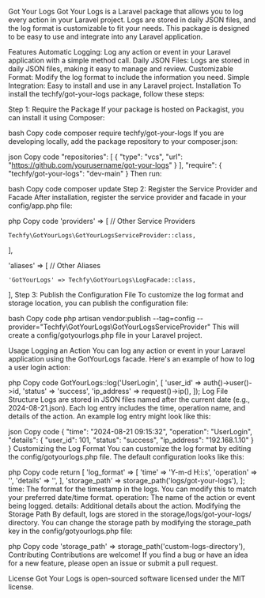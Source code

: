 Got Your Logs
Got Your Logs is a Laravel package that allows you to log every action in your Laravel project. Logs are stored in daily JSON files, and the log format is customizable to fit your needs. This package is designed to be easy to use and integrate into any Laravel application.

Features
Automatic Logging: Log any action or event in your Laravel application with a simple method call.
Daily JSON Files: Logs are stored in daily JSON files, making it easy to manage and review.
Customizable Format: Modify the log format to include the information you need.
Simple Integration: Easy to install and use in any Laravel project.
Installation
To install the techfy/got-your-logs package, follow these steps:

Step 1: Require the Package
If your package is hosted on Packagist, you can install it using Composer:

bash
Copy code
composer require techfy/got-your-logs
If you are developing locally, add the package repository to your composer.json:

json
Copy code
"repositories": [
    {
        "type": "vcs",
        "url": "https://github.com/yourusername/got-your-logs"
    }
],
"require": {
    "techfy/got-your-logs": "dev-main"
}
Then run:

bash
Copy code
composer update
Step 2: Register the Service Provider and Facade
After installation, register the service provider and facade in your config/app.php file:

php
Copy code
'providers' => [
    // Other Service Providers

    Techfy\GotYourLogs\GotYourLogsServiceProvider::class,
],

'aliases' => [
    // Other Aliases

    'GotYourLogs' => Techfy\GotYourLogs\LogFacade::class,
],
Step 3: Publish the Configuration File
To customize the log format and storage location, you can publish the configuration file:

bash
Copy code
php artisan vendor:publish --tag=config --provider="Techfy\GotYourLogs\GotYourLogsServiceProvider"
This will create a config/gotyourlogs.php file in your Laravel project.

Usage
Logging an Action
You can log any action or event in your Laravel application using the GotYourLogs facade. Here's an example of how to log a user login action:

php
Copy code
GotYourLogs::log('UserLogin', [
    'user_id' => auth()->user()->id,
    'status' => 'success',
    'ip_address' => request()->ip(),
]);
Log File Structure
Logs are stored in JSON files named after the current date (e.g., 2024-08-21.json). Each log entry includes the time, operation name, and details of the action. An example log entry might look like this:

json
Copy code
{
    "time": "2024-08-21 09:15:32",
    "operation": "UserLogin",
    "details": {
        "user_id": 101,
        "status": "success",
        "ip_address": "192.168.1.10"
    }
}
Customizing the Log Format
You can customize the log format by editing the config/gotyourlogs.php file. The default configuration looks like this:

php
Copy code
return [
    'log_format' => [
        'time' => 'Y-m-d H:i:s',
        'operation' => '',
        'details' => '',
    ],
    'storage_path' => storage_path('logs/got-your-logs'),
];
time: The format for the timestamp in the logs. You can modify this to match your preferred date/time format.
operation: The name of the action or event being logged.
details: Additional details about the action.
Modifying the Storage Path
By default, logs are stored in the storage/logs/got-your-logs/ directory. You can change the storage path by modifying the storage_path key in the config/gotyourlogs.php file:

php
Copy code
'storage_path' => storage_path('custom-logs-directory'),
Contributing
Contributions are welcome! If you find a bug or have an idea for a new feature, please open an issue or submit a pull request.

License
Got Your Logs is open-sourced software licensed under the MIT license.

